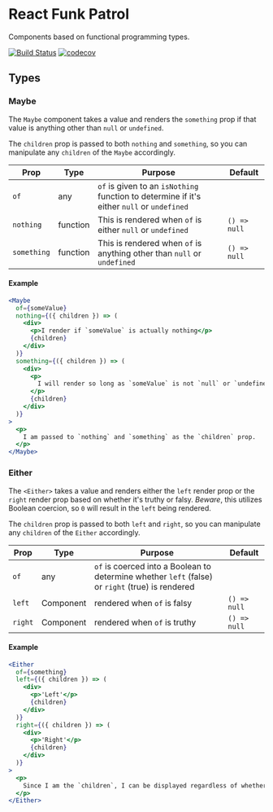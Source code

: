 # React Funk Patrol

Components based on functional programming types.

[![Build Status](https://travis-ci.org/kyleshevlin/react-funk-patrol.svg?branch=master)](https://travis-ci.org/kyleshevlin/react-funk-patrol)
[![codecov](https://codecov.io/gh/kyleshevlin/react-funk-patrol/branch/master/graph/badge.svg)](https://codecov.io/gh/kyleshevlin/react-funk-patrol)

## Types

### Maybe

The `Maybe` component takes a value and renders the `something` prop if that value is anything other than `null` or `undefined`.

The `children` prop is passed to both `nothing` and `something`, so you can manipulate any `children` of the `Maybe` accordingly.

| Prop | Type | Purpose | Default |
|---|---|---|---|
| `of` | any | `of` is given to an `isNothing` function to determine if it's either `null` or `undefined` | |
| `nothing` | function | This is rendered when `of` is either `null` or `undefined` | `() => null` |
| `something` | function | This is rendered when `of` is anything other than `null` or `undefined` | `() => null` |

#### Example

```jsx
<Maybe
  of={someValue}
  nothing={({ children }) => (
    <div>
      <p>I render if `someValue` is actually nothing</p>
      {children}
    </div>
  )}
  something={({ children }) => (
    <div>
      <p>
        I will render so long as `someValue` is not `null` or `undefined`
      </p>
      {children}
    </div>
  )}
>
  <p>
    I am passed to `nothing` and `something` as the `children` prop.
  </p>
</Maybe>
```

### Either

The `<Either>` takes a value and renders either the `left` render prop or the `right` render prop based on whether it's truthy or falsy. *Beware*, this utilizes Boolean coercion, so `0` will result in the `left` being rendered.

The `children` prop is passed to both `left` and `right`, so you can manipulate any `children` of the `Either` accordingly.

| Prop | Type | Purpose | Default |
|---|---|---|---|
| `of` | any | `of` is coerced into a Boolean to determine whether `left` (false) or `right` (true) is rendered | |
| `left` | Component | rendered when `of` is falsy | `() => null` |
| `right` | Component | rendered when `of` is truthy | `() => null` |

#### Example

```jsx
<Either
  of={something}
  left={({ children }) => (
    <div>
      <p>'Left'</p>
      {children}
    </div>
  )}
  right={({ children }) => (
    <div>
      <p>'Right'</p>
      {children}
    </div>
  )}
>
  <p>
    Since I am the `children`, I can be displayed regardless of whether `of` is truthy or falsy.
  </p>
</Either>
```
